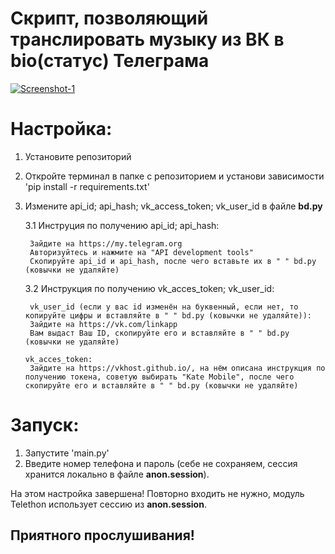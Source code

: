 # Скрипт, позволяющий транслировать музыку из ВК в bio(статус) Телеграма
<a href="https://imgbb.com/"><img src="https://i.ibb.co/6shhM24/Screenshot-1.png" alt="Screenshot-1" border="0"></a>
# Настройка:
1. Установите репозиторий
2. Откройте терминал в папке с репозиторием и установи зависимости 'pip install -r requirements.txt'
3. Измените api_id; api_hash; vk_access_token; vk_user_id в файле **bd.py**

    3.1 Инструция по получению api_id; api_hash:

        Зайдите на https://my.telegram.org
        Авторизуйтесь и нажмите на "API development tools"
        Скопируйте api_id и api_hash, после чего вставьте их в " " bd.py (ковычки не удаляйте)

    3.2 Инструкция по получению vk_acces_token; vk_user_id:

        vk_user_id (если у вас id изменён на буквенный, если нет, то копируйте цифры и вставляйте в " " bd.py (ковычки не удаляйте)):
        Зайдите на https://vk.com/linkapp
        Вам выдаст Ваш ID, скопируйте его и вставляйте в " " bd.py (ковычки не удаляйте)

       vk_acces_token:
        Зайдите на https://vkhost.github.io/, на нём описана инструкция по получению токена, советую выбирать "Kate Mobile", после чего скопируйте его и вставляйте в " " bd.py (ковычки не удаляйте)

# Запуск:
1. Запустите 'main.py'
2. Введите номер телефона и пароль (себе не сохраняем, сессия хранится локально в файле **anon.session**).

На этом настройка завершена! Повторно входить не нужно, модуль Telethon использует сессию из **anon.session**.

## Приятного прослушивания!
